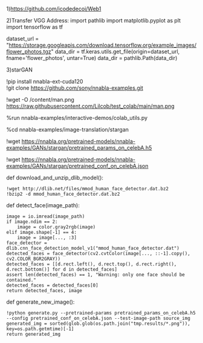 1)https://github.com/icodedecoi/Web1

2)Transfer VGG Address:
import pathlib
import matplotlib.pyplot as plt
import tensorflow as tf

dataset_url = "https://storage.googleapis.com/download.tensorflow.org/example_images/flower_photos.tgz"
data_dir = tf.keras.utils.get_file(origin=dataset_url,
                                   fname='flower_photos',
                                   untar=True)
data_dir = pathlib.Path(data_dir)

3)starGAN

!pip install nnabla-ext-cuda120  
!git clone https://github.com/sony/nnabla-examples.git

!wget -O /content/man.png https://raw.githubusercontent.com/Lilcob/test_colab/main/man.png

%run nnabla-examples/interactive-demos/colab_utils.py

%cd nnabla-examples/image-translation/stargan

!wget https://nnabla.org/pretrained-models/nnabla-examples/GANs/stargan/pretrained_params_on_celebA.h5

!wget https://nnabla.org/pretrained-models/nnabla-examples/GANs/stargan/pretrained_conf_on_celebA.json


def download_and_unzip_dlib_model():  

    !wget http://dlib.net/files/mmod_human_face_detector.dat.bz2    
    !bzip2 -d mmod_human_face_detector.dat.bz2



def detect_face(image_path):  

    image = io.imread(image_path)
    if image.ndim == 2:
        image = color.gray2rgb(image)
    elif image.shape[-1] == 4:
        image = image[..., :3]
    face_detector = dlib.cnn_face_detection_model_v1("mmod_human_face_detector.dat")
    detected_faces = face_detector(cv2.cvtColor(image[..., ::-1].copy(), cv2.COLOR_BGR2GRAY))
    detected_faces = [[d.rect.left(), d.rect.top(), d.rect.right(), d.rect.bottom()] for d in detected_faces]
    assert len(detected_faces) == 1, "Warning: only one face should be contained."
    detected_faces = detected_faces[0]
    return detected_faces, image



def generate_new_image():

    !python generate.py --pretrained-params pretrained_params_on_celebA.h5 --config pretrained_conf_on_celebA.json --test-image-path source_img
    generated_img = sorted(glob.glob(os.path.join("tmp.results/*.png")), key=os.path.getmtime)[-1]
    return generated_img


